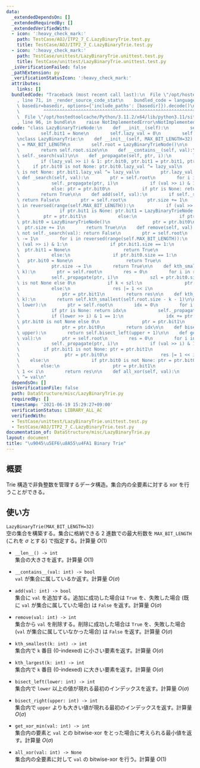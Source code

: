 ```yaml
---
data:
  _extendedDependsOn: []
  _extendedRequiredBy: []
  _extendedVerifiedWith:
  - icon: ':heavy_check_mark:'
    path: TestCase/AOJ/ITP2_7_C.LazyBinaryTrie.test.py
    title: TestCase/AOJ/ITP2_7_C.LazyBinaryTrie.test.py
  - icon: ':heavy_check_mark:'
    path: TestCase/unittest/LazyBinaryTrie.unittest.test.py
    title: TestCase/unittest/LazyBinaryTrie.unittest.test.py
  _isVerificationFailed: false
  _pathExtension: py
  _verificationStatusIcon: ':heavy_check_mark:'
  attributes:
    links: []
  bundledCode: "Traceback (most recent call last):\n  File \"/opt/hostedtoolcache/Python/3.11.2/x64/lib/python3.11/site-packages/onlinejudge_verify/documentation/build.py\"\
    , line 71, in _render_source_code_stat\n    bundled_code = language.bundle(stat.path,\
    \ basedir=basedir, options={'include_paths': [basedir]}).decode()\n          \
    \         ^^^^^^^^^^^^^^^^^^^^^^^^^^^^^^^^^^^^^^^^^^^^^^^^^^^^^^^^^^^^^^^^^^^^^^^^^^^^^^^^^\n\
    \  File \"/opt/hostedtoolcache/Python/3.11.2/x64/lib/python3.11/site-packages/onlinejudge_verify/languages/python.py\"\
    , line 96, in bundle\n    raise NotImplementedError\nNotImplementedError\n"
  code: "class LazyBinaryTrieNode:\n    def __init__(self):\n        self.bit0 = None\n\
    \        self.bit1 = None\n        self.lazy_val = 0\n        self.size = 0\n\n\
    \nclass LazyBinaryTrie:\n    def __init__(self, MAX_BIT_LENGTH=32):\n        self.MAX_BIT_LENGTH\
    \ = MAX_BIT_LENGTH\n        self.root = LazyBinaryTrieNode()\n\n    def __len__(self):\n\
    \        return self.root.size\n\n    def __contains__(self, val):\n        return\
    \ self._search(val)\n\n    def _propagate(self, ptr, i):\n        lazy_val = ptr.lazy_val\n\
    \        if (lazy_val >> i) & 1: ptr.bit0, ptr.bit1 = ptr.bit1, ptr.bit0\n   \
    \     if ptr.bit0 is not None: ptr.bit0.lazy_val ^= lazy_val\n        if ptr.bit1\
    \ is not None: ptr.bit1.lazy_val ^= lazy_val\n        ptr.lazy_val = 0\n\n   \
    \ def _search(self, val):\n        ptr = self.root\n        for i in reversed(range(self.MAX_BIT_LENGTH)):\n\
    \            self._propagate(ptr, i)\n            if (val >> i) & 1: ptr = ptr.bit1\n\
    \            else: ptr = ptr.bit0\n            if ptr is None: return False\n\
    \        return True\n\n    def add(self, val):\n        if self._search(val):\
    \ return False\n        ptr = self.root\n        ptr.size += 1\n        for i\
    \ in reversed(range(self.MAX_BIT_LENGTH)):\n            if (val >> i) & 1:\n \
    \               if ptr.bit1 is None: ptr.bit1 = LazyBinaryTrieNode()\n       \
    \         ptr = ptr.bit1\n            else:\n                if ptr.bit0 is None:\
    \ ptr.bit0 = LazyBinaryTrieNode()\n                ptr = ptr.bit0\n          \
    \  ptr.size += 1\n        return True\n\n    def remove(self, val):\n        if\
    \ not self._search(val): return False\n        ptr = self.root\n        ptr.size\
    \ -= 1\n        for i in reversed(range(self.MAX_BIT_LENGTH)):\n            if\
    \ (val >> i) & 1:\n                if ptr.bit1.size == 1:\n                  \
    \  ptr.bit1 = None\n                    return True\n                ptr = ptr.bit1\n\
    \            else:\n                if ptr.bit0.size == 1:\n                 \
    \   ptr.bit0 = None\n                    return True\n                ptr = ptr.bit0\n\
    \            ptr.size -= 1\n        return True\n\n    def kth_smallest(self,\
    \ k):\n        ptr = self.root\n        res = 0\n        for i in reversed(range(self.MAX_BIT_LENGTH)):\n\
    \            self._propagate(ptr, i)\n            szl = ptr.bit0.size if ptr.bit0\
    \ is not None else 0\n            if k < szl:\n                ptr = ptr.bit0\n\
    \            else:\n                res |= 1 << i\n                k -= szl\n\
    \                ptr = ptr.bit1\n        return res\n\n    def kth_largest(self,\
    \ k):\n        return self.kth_smallest(self.root.size - k - 1)\n\n    def bisect_left(self,\
    \ lower):\n        ptr = self.root\n        idx = 0\n        for i in reversed(range(self.MAX_BIT_LENGTH)):\n\
    \            if ptr is None: return idx\n            self._propagate(ptr, i)\n\
    \            if (lower >> i) & 1 == 1:\n                idx += ptr.bit0.size if\
    \ ptr.bit0 is not None else 0\n                ptr = ptr.bit1\n            else:\n\
    \                ptr = ptr.bit0\n        return idx\n\n    def bisect_right(self,\
    \ upper):\n        return self.bisect_left(upper + 1)\n\n    def get_xor_min(self,\
    \ val):\n        ptr = self.root\n        res = 0\n        for i in reversed(range(self.MAX_BIT_LENGTH)):\n\
    \            self._propagate(ptr, i)\n            if (val >> i) & 1:\n       \
    \         if ptr.bit1 is not None: ptr = ptr.bit1\n                else:\n   \
    \                 ptr = ptr.bit0\n                    res |= 1 << i\n        \
    \    else:\n                if ptr.bit0 is not None: ptr = ptr.bit0\n        \
    \        else:\n                    ptr = ptr.bit1\n                    res |=\
    \ 1 << i\n        return res\n\n    def all_xor(self, val):\n        self.root.lazy_val\
    \ ^= val\n"
  dependsOn: []
  isVerificationFile: false
  path: DataStructure/misc/LazyBinaryTrie.py
  requiredBy: []
  timestamp: '2021-06-19 15:29:27+09:00'
  verificationStatus: LIBRARY_ALL_AC
  verifiedWith:
  - TestCase/unittest/LazyBinaryTrie.unittest.test.py
  - TestCase/AOJ/ITP2_7_C.LazyBinaryTrie.test.py
documentation_of: DataStructure/misc/LazyBinaryTrie.py
layout: document
title: "\u9045\u5EF6\u8A55\u4FA1 Binary Trie"
---
```


## 概要
Trie 構造で非負整数を管理するデータ構造。集合内の全要素に対する xor を行うことができる。

## 使い方
`LazyBinaryTrie(MAX_BIT_LENGTH=32)`  
空の集合を構築する。集合に格納できる 2 進数での最大桁数を `MAX_BIT_LENGTH` (これを $\sigma$ とする) で指定する。計算量 $O(1)$

- `__len__() -> int`  
集合の大きさを返す。計算量 $O(1)$

- `__contains__(val: int) -> bool`  
`val` が集合に属しているか返す。計算量 $O(\sigma)$

- `add(val: int) -> bool`  
集合に `val` を追加する。追加に成功した場合は `True` を、失敗した場合 (既に `val` が集合に属していた場合) は `False` を返す。計算量 $O(\sigma)$

- `remove(val: int) -> int`  
集合から `val` を削除する。削除に成功した場合は `True` を、失敗した場合 (`val` が集合に属していなかった場合) は `False` を返す。計算量 $O(\sigma)$

- `kth_smallest(k: int) -> int`  
集合内で `k` 番目 (0-indexed) に小さい要素を返す。計算量 $O(\sigma)$

- `kth_largest(k: int) -> int`  
集合内で `k` 番目 (0-indexed) に大きい要素を返す。計算量 $O(\sigma)$

- `bisect_left(lower: int) -> int`  
集合内で `lower` 以上の値が現れる最初のインデックスを返す。計算量 $O(\sigma)$

- `bisect_right(upper: int) -> int`  
集合内で `upper` よりも大きい値が現れる最初のインデックスを返す。計算量 $O(\sigma)$

- `get_xor_min(val: int) -> int`  
集合内の要素と `val` との bitwise-xor をとった場合に考えられる最小値を返す。計算量 $O(\sigma)$

- `all_xor(val: int) -> None`  
集合内の全要素に対して `val` の bitwise-xor を行う。計算量 $O(1)$ 
